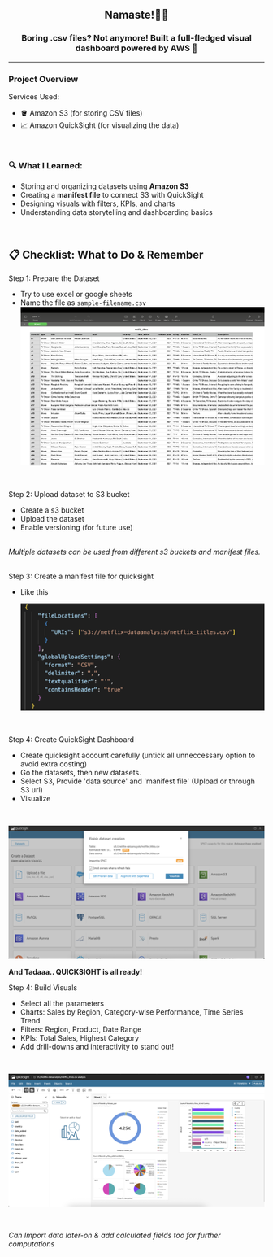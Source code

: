 <h2 align="center"> Namaste!🙏🏻 </h2>

<h3 align="center"> Boring .csv files? Not anymore! Built a full-fledged visual dashboard powered by AWS 🚀 </h3>

---
<h3> Project Overview </h3> 

Services Used:
- 🪣 Amazon S3 (for storing CSV files)  
- 📈 Amazon QuickSight (for visualizing the data)

</br>

### 🔍 What I Learned:
- Storing and organizing datasets using **Amazon S3**
- Creating a **manifest file** to connect S3 with QuickSight
- Designing visuals with filters, KPIs, and charts
- Understanding data storytelling and dashboarding basics

</br>

## 📋 Checklist: What to Do & Remember

Step 1: Prepare the Dataset
- Try to use excel or google sheets
- Name the file as `sample-filename.csv`
  ![Dataset](Images/Netflix-data.png)
</br>

Step 2: Upload dataset to S3 bucket
- Create a s3 bucket
- Upload the dataset
- Enable versioning (for future use)
  </br></br>

*Multiple datasets can be used from different s3 buckets and manifest files.* 
</br></br>

Step 3: Create a manifest file for quicksight 
- Like this

  ![Manifest-code](Images/manifest.png) 
</br>

Step 4: Create QuickSight Dashboard
- Create quicksight account carefully (untick all unneccessary option to avoid extra costing)
- Go the datasets, then new datasets.
- Select S3, Provide 'data source' and 'manifest file' (Upload or through S3 url)
- Visualize
</br>
  
  ![Quicksight](Images/Quicksight-dataset-creation.png)
</br>

**And Tadaaa.. QUICKSIGHT is all ready!** 
</br>

Step 4: Build Visuals
- Select all the parameters 
- Charts: Sales by Region, Category-wise Performance, Time Series Trend
- Filters: Region, Product, Date Range
- KPIs: Total Sales, Highest Category
- Add drill-downs and interactivity to stand out!
</br>
  
  ![Quicksight-charts](Images/Quicksight-charts.png)

</br>

*Can Import data later-on & add calculated fields too for further computations*

</br>
